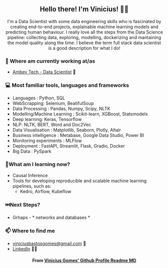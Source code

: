 <h2 align="center">Hello there! I'm Vinicius! 👋🤓</h2>
<p align="center">I'm a Data Scientist with some data engineering skills who is fascinated by creating end-to-end projects, explainable machine learning models and predicting human behaviour. I really love all the steps from the Data Science pipeline: collecting data, exploring, modelling, dockerizing and mantaining the model quality along the time. I believe the term full stack data scientist is a good description for what I do!</p>


### 💼 Where am currently working at/as
- [Ambev Tech - Data Scientist](https://ambevtech.com.br/) 💼 



### 💻 Most familiar tools, languages and frameworks
- Languages : Python, SQL
-  WebScrapping: Selenium, BeatifulSoup
-  Data Processing : Pandas, Numpy, Scipy, NLTK
-  Modelling/Machine Learning : Scikit-learn, XGBoost, Statsmodels
-  Deep learning: Keras, Tensorflow
-  NLP: NLTK, BERT, Word and Doc2Vec
-  Data Visualisation : Matplotlib, Seaborn, Plotly, Altair
-  Business intelligence : Metabase, Google Data Studio, Power BI
-  Monitoring experiments : MLFlow
-  Deployment : FastAPI, Streamlit, Flask, Gradio, Docker
-  Big Data : PySpark

### :eyes:What am I learning now?

- Causal Inference
- Tools for developing reproducible and scalable machine learning pipelines, such as:
  - Kedro, Airflow, Kubeflow
  
### ⏭️Next Steps?
- Grhaps - * networks and databases *

### 📫 Where to find me
- [viniciusbastosgomes@gmail.com](mailto:viniciusbastosgomes@gmail.com) 🐤
- [LinkedIn](https://www.linkedin.com/in/viniciusbastosgomes/) 👨💼


<h4 align="center">From <a href="https://github.com/viniciusbg/viniciusbg"> Vinicius Gomes' Github Profile Readme MD</a></h4>

